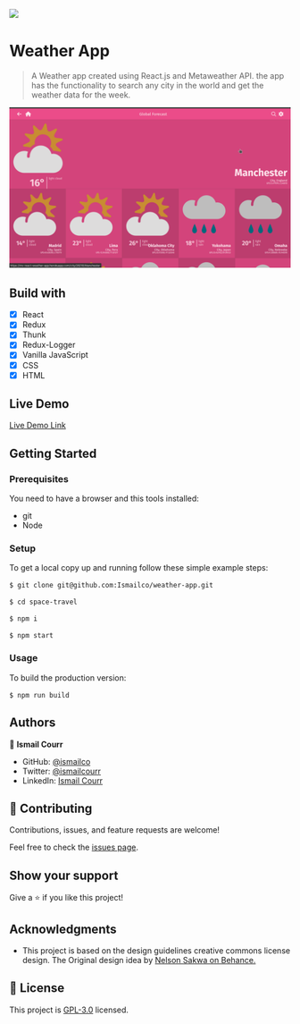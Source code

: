 ![](https://img.shields.io/badge/Microverse-blueviolet)

# Weather App

> A Weather app created using React.js and Metaweather API. the app has the functionality to search any city in the world and get the weather data for the week.

![](./src/images/screencast.gif)

## Build with

- [x] React
- [x] Redux
- [x] Thunk
- [x] Redux-Logger
- [x] Vanilla JavaScript
- [x] CSS
- [x] HTML

## Live Demo

[Live Demo Link](https://mv-react-weather-app.herokuapp.com/)

## Getting Started

### Prerequisites

You need to have a browser and this tools installed:

- git
- Node

### Setup

To get a local copy up and running follow these simple example steps:

```
$ git clone git@github.com:Ismailco/weather-app.git

```

```
$ cd space-travel
```

```
$ npm i
```

```
$ npm start
```

### Usage

To build the production version:

```
$ npm run build
```

## Authors

👤 **Ismail Courr**

- GitHub: [@ismailco](https://github.com/ismailco)
- Twitter: [@ismailcourr](https://twitter.com/ismailcourr)
- LinkedIn: [Ismail Courr](https://linkedin.com/in/ismailcourr)

## 🤝 Contributing

Contributions, issues, and feature requests are welcome!

Feel free to check the [issues page](../../issues/).

## Show your support

Give a ⭐️ if you like this project!

## Acknowledgments

- This project is based on the design guidelines creative commons license design. The Original design idea by [Nelson Sakwa on Behance.](https://www.behance.net/sakwadesignstudio)

## 📝 License

This project is [GPL-3.0](./LICENSE) licensed.
